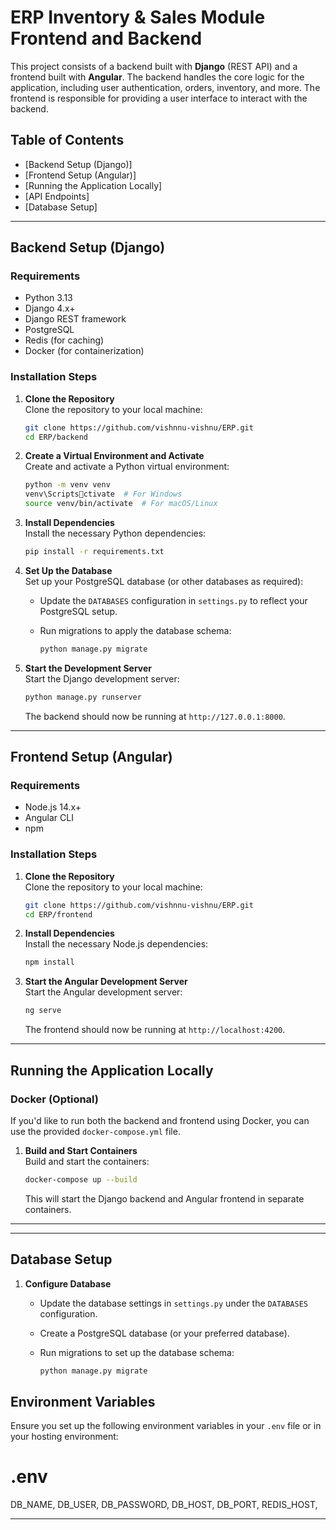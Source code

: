 
# ERP Inventory & Sales Module Frontend and Backend

This project consists of a backend built with **Django** (REST API) and a frontend built with **Angular**. The backend handles the core logic for the application, including user authentication, orders, inventory, and more. The frontend is responsible for providing a user interface to interact with the backend.

## Table of Contents
- [Backend Setup (Django)]
- [Frontend Setup (Angular)]
- [Running the Application Locally]
- [API Endpoints]
- [Database Setup]

---

## Backend Setup (Django)

### Requirements
- Python 3.13
- Django 4.x+
- Django REST framework
- PostgreSQL
- Redis (for caching)
- Docker (for containerization)

### Installation Steps

1. **Clone the Repository**  
   Clone the repository to your local machine:

   ```bash
   git clone https://github.com/vishnnu-vishnu/ERP.git
   cd ERP/backend
   ```

2. **Create a Virtual Environment and Activate**  
   Create and activate a Python virtual environment:

   ```bash
   python -m venv venv
   venv\Scriptsctivate  # For Windows
   source venv/bin/activate  # For macOS/Linux
   ```

3. **Install Dependencies**  
   Install the necessary Python dependencies:

   ```bash
   pip install -r requirements.txt
   ```

4. **Set Up the Database**  
   Set up your PostgreSQL database (or other databases as required):

   - Update the `DATABASES` configuration in `settings.py` to reflect your PostgreSQL setup.
   - Run migrations to apply the database schema:

     ```bash
     python manage.py migrate
     ```

5. **Start the Development Server**  
   Start the Django development server:

   ```bash
   python manage.py runserver
   ```

   The backend should now be running at `http://127.0.0.1:8000`.

---

## Frontend Setup (Angular)

### Requirements
- Node.js 14.x+
- Angular CLI
- npm

### Installation Steps

1. **Clone the Repository**  
   Clone the repository to your local machine:

   ```bash
   git clone https://github.com/vishnnu-vishnu/ERP.git
   cd ERP/frontend
   ```

2. **Install Dependencies**  
   Install the necessary Node.js dependencies:

   ```bash
   npm install
   ```

3. **Start the Angular Development Server**  
   Start the Angular development server:

   ```bash
   ng serve
   ```

   The frontend should now be running at `http://localhost:4200`.

---

## Running the Application Locally

### Docker (Optional)
If you'd like to run both the backend and frontend using Docker, you can use the provided `docker-compose.yml` file.

1. **Build and Start Containers**  
   Build and start the containers:

   ```bash
   docker-compose up --build
   ```

   This will start the Django backend and Angular frontend in separate containers.

---




---

## Database Setup

1. **Configure Database**  
   - Update the database settings in `settings.py` under the `DATABASES` configuration.
   - Create a PostgreSQL database (or your preferred database).
   - Run migrations to set up the database schema:

     ```bash
     python manage.py migrate
     ```



## Environment Variables

Ensure you set up the following environment variables in your `.env` file or in your hosting environment:

# .env


DB_NAME,
DB_USER,
DB_PASSWORD,
DB_HOST,
DB_PORT,
REDIS_HOST,

---

